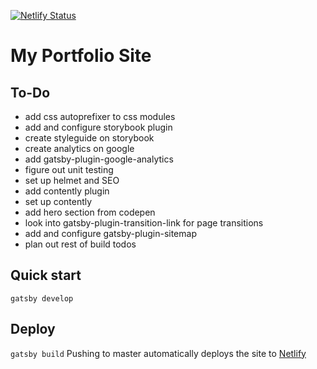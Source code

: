 [![Netlify Status](https://api.netlify.com/api/v1/badges/fc0a3131-0c25-4b3a-a183-1a44c9e614be/deploy-status)](https://app.netlify.com/sites/gatsby-portfolio-anand/deploys)

# My Portfolio Site

##  To-Do
- add css autoprefixer to css modules
- add and configure storybook plugin
- create styleguide on storybook
- create analytics on google
- add gatsby-plugin-google-analytics
- figure out unit testing
- set up helmet and SEO
- add contently plugin
- set up contently
- add hero section from codepen
- look into gatsby-plugin-transition-link for page transitions
- add and configure gatsby-plugin-sitemap
- plan out rest of build todos

## Quick start
`gatsby develop`

## Deploy
`gatsby build`
Pushing to master automatically deploys the site to [Netlify](https://gatsby-portfolio-anand.netlify.com/)